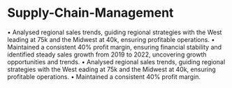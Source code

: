 # Supply-Chain-Management
• Analysed regional sales trends, guiding regional strategies with the West leading at 75k and the Midwest at 40k, ensuring profitable operations.
• Maintained a consistent 40% profit margin, ensuring financial stability and identified steady sales growth from 2019 to 2022, uncovering growth opportunities and trends.
• Analysed regional sales trends, guiding regional strategies with the West eading at 75k and the Midwest at 40k, ensuring profitable operations.
• Maintained a consistent 40% profit margin.
